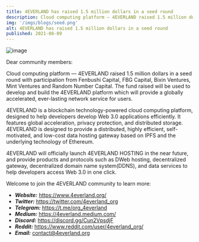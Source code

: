 ```yaml
---
title: 4EVERLAND has raised 1.5 million dollars in a seed round
description: Cloud computing platform — 4EVERLAND raised 1.5 million dollars in a seed round with participation from Fenbushi Capital, FBG Capital, Bixin Ventures, Mint Ventures and Random Capital.
img: '/imgs/blogs/seed.png'
alt: 4EVERLAND has raised 1.5 million dollars in a seed round
published: 2021-08-09
---
```


![image](/imgs/blogs/seed.png)

Dear community members:

Cloud computing platform — 4EVERLAND raised 1.5 million dollars in a seed round with participation from Fenbushi Capital, FBG Capital, Bixin Ventures, Mint Ventures and Random Number Capital. The fund raised will be used to develop and build the 4EVERLAND platform which will provide a globally accelerated, ever-lasting network service for users.

4EVERLAND is a blockchain technology-powered cloud computing platform, designed to help developers develop Web 3.0 applications efficiently. It features global acceleration, privacy protection, and distributed storage. 4EVERLAND is designed to provide a distributed, highly efficient, self-motivated, and low-cost data hosting gateway based on IPFS and the underlying technology of Ethereum.

4EVERLAND will officially launch 4EVERLAND HOSTING in the near future, and provide products and protocols such as DWeb hosting, decentralized gateway, decentralized domain name system(DDNS), and data services to help developers access Web 3.0 in one click.

Welcome to join the 4EVERLAND community to learn more:

- **_Website:_** https://www.4everland.org/
- **_Twitter:_** https://twitter.com/4everland_org
- **_Telegram:_** https://t.me/org_4everland
- **_Medium:_** https://4everland.medium.com/
- **_Discord:_** https://discord.gg/Cun2VpsdjF
- **_Reddit:_** https://www.reddit.com/user/4everland_org/
- **_Email:_** contact@4everland.org
